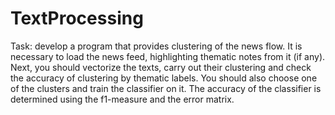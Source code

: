 # TextProcessing
Task: develop a program that provides clustering of the news flow. It is necessary to load the news feed, highlighting thematic notes from it (if any). Next, you should vectorize the texts, carry out their clustering and check the accuracy of clustering by thematic labels. You should also choose one of the clusters and train the classifier on it. The accuracy of the classifier is determined using the f1-measure and the error matrix.
